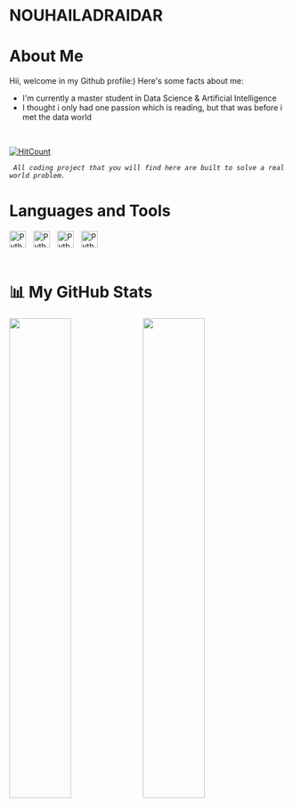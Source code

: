 # NOUHAILADRAIDAR

# About Me

Hii, welcome in my Github profile:)
Here's some facts about me:
- I'm currently a master student in Data Science & Artificial Intelligence
- I thought i only had one passion which is reading, but that was before i met the data world
</br>


[![HitCount](https://hits.dwyl.com/MohamedHmamouch/README.svg?style=flat-square&show=unique)](http://hits.dwyl.com/MohamedHmamouch/README)


*` All coding project that you will find here are built to solve a real world problem.`*



# Languages and Tools 

<img align='left' alt='Python' width='30px' style='padding-right : 10px;' src='https://cdn.jsdelivr.net/gh/devicons/devicon/icons/python/python-original.svg' />
<img align='left' alt='Python' width='30px' style='padding-right : 10px;' src="https://cdn.jsdelivr.net/gh/devicons/devicon@v2.15.1/devicon.min.css" />
<img align='left' alt='Python' width='30px' style='padding-right : 10px;' src="https://cdn.jsdelivr.net/gh/devicons/devicon/icons/html5/html5-original.svg" />
<img align='left' alt='Python' width='30px' style='padding-right : 10px;' src="https://cdn.jsdelivr.net/gh/devicons/devicon/icons/css3/css3-original.svg" />
<br/>   

<br/>
<br/>

# 📊 My GitHub Stats

<img align='left' width='47%' src="https://github-readme-stats.vercel.app/api?username=MohamedHmamouch&show_icons=true&theme=radical"/>
<img align='left' width='47%' src="https://github-readme-stats.vercel.app/api/top-langs/?username=MohamedHmamouch&layout=compact"/>
